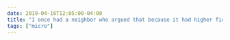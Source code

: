```yaml
---
date: 2019-04-16T12:05:00-04:00
title: "I once had a neighbor who argued that because it had higher fidelity, 3-D was the future of cinema. To prove his point, he asked “who would prefer an audio adaptation to a video one?” and was surprised when I, a big radio fan, raised my hand."
tags: ["micro"]
---
```

